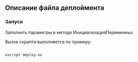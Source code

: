 ## Описание файла деплоймента

### Запуск

Заполнить параметры в методе ИнициализацияПеременных

Вызов скрипта выполняется по примеру:
``` cmd  

oscript deploy.os

```